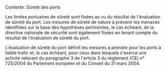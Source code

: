 Contexte: Sûreté des ports

Les limites portuaires de sûreté sont fixées au vu du résultat de l'évaluation de sûreté du port. Les mesures de sûreté de nature à prévenir les menaces identifiées sur la base des hypothèses pertinentes, le cas échéant, de la directive nationale de sécurité sont également fixées en tenant compte du résultat de l'évaluation de sûreté du port.

L'évaluation de sûreté du port définit les mesures à prendre pour les ports à faible trafic et, le cas échéant, pour ceux dans lesquels s'exerce une activité relevant du paragraphe 3 de l'article 3 du règlement (CE) n° 725/2004 du Parlement européen et du Conseil du 31 mars 2004.